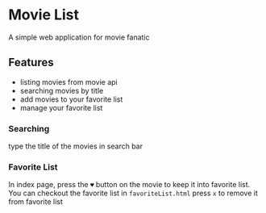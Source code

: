 # Movie List

A simple web application for movie fanatic

## Features

- listing movies from movie api
- searching movies by title
- add movies to your favorite list
- manage your favorite list

### Searching

type the title of the movies in search bar

### Favorite List

In index page, press the `♥` button on the movie to keep it into favorite list.
You can checkout the favorite list in `favoriteList.html`
press `x` to remove it from favorite list
